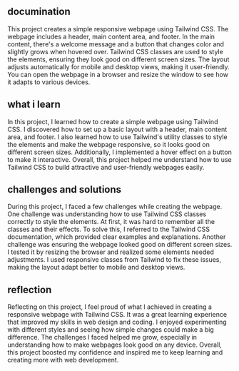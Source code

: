 ## documination
This project creates a simple responsive webpage using Tailwind CSS. The webpage includes a header, main content area, and footer. In the main content, there's a welcome message and a button that changes color and slightly grows when hovered over. Tailwind CSS classes are used to style the elements, ensuring they look good on different screen sizes. The layout adjusts automatically for mobile and desktop views, making it user-friendly. You can open the webpage in a browser and resize the window to see how it adapts to various devices.

## what i learn
In this project, I learned how to create a simple webpage using Tailwind CSS. I discovered how to set up a basic layout with a header, main content area, and footer. I also learned how to use Tailwind's utility classes to style the elements and make the webpage responsive, so it looks good on different screen sizes. Additionally, I implemented a hover effect on a button to make it interactive. Overall, this project helped me understand how to use Tailwind CSS to build attractive and user-friendly webpages easily.

## challenges and solutions 
During this project, I faced a few challenges while creating the webpage. One challenge was understanding how to use Tailwind CSS classes correctly to style the elements. At first, it was hard to remember all the classes and their effects. To solve this, I referred to the Tailwind CSS documentation, which provided clear examples and explanations. Another challenge was ensuring the webpage looked good on different screen sizes. I tested it by resizing the browser and realized some elements needed adjustments. I used responsive classes from Tailwind to fix these issues, making the layout adapt better to mobile and desktop views.

## reflection 
Reflecting on this project, I feel proud of what I achieved in creating a responsive webpage with Tailwind CSS. It was a great learning experience that improved my skills in web design and coding. I enjoyed experimenting with different styles and seeing how simple changes could make a big difference. The challenges I faced helped me grow, especially in understanding how to make webpages look good on any device. Overall, this project boosted my confidence and inspired me to keep learning and creating more with web development.